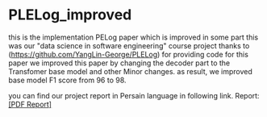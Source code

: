 # PLELog_improved
this is the implementation PELog paper which is improved in some part this was our "data science in software engineering" course project
thanks to (https://github.com/YangLin-George/PLELog) for providing code for this paper we improved this paper by changing the decoder part to the Transfomer base model and other Minor changes.
as result, we improved base model F1 score from 96 to 98.

you can find our project report in Persain language in following link.
Report: [[PDF Report]](project_report.pdf) 
